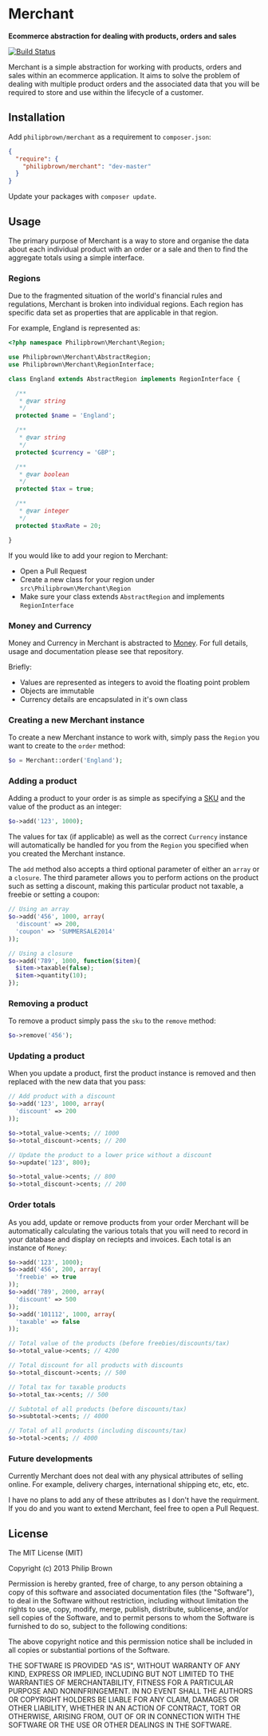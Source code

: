 # Merchant
**Ecommerce abstraction for dealing with products, orders and sales**

[![Build Status](https://travis-ci.org/philipbrown/merchant.png?branch=master)](https://travis-ci.org/philipbrown/merchant)

Merchant is a simple abstraction for working with products, orders and sales within an ecommerce application. It aims to solve the problem of dealing with multiple product orders and the associated data that you will be required to store and use within the lifecycle of a customer.

## Installation
Add `philipbrown/merchant` as a requirement to `composer.json`:

```json
{
  "require": {
    "philipbrown/merchant": "dev-master"
  }
}
```
Update your packages with `composer update`.

## Usage
The primary purpose of Merchant is a way to store and organise the data about each individual product with an order or a sale and then to find the aggregate totals using a simple interface.

### Regions
Due to the fragmented situation of the world's financial rules and regulations, Merchant is broken into individual regions. Each region has specific data set as properties that are applicable in that region.

For example, England is represented as:
```php
<?php namespace Philipbrown\Merchant\Region;

use Philipbrown\Merchant\AbstractRegion;
use Philipbrown\Merchant\RegionInterface;

class England extends AbstractRegion implements RegionInterface {

  /**
   * @var string
   */
  protected $name = 'England';

  /**
   * @var string
   */
  protected $currency = 'GBP';

  /**
   * @var boolean
   */
  protected $tax = true;

  /**
   * @var integer
   */
  protected $taxRate = 20;

}
```
If you would like to add your region to Merchant:
* Open a Pull Request
* Create a new class for your region under `src\Philipbrown\Merchant\Region`
* Make sure your class extends `AbstractRegion` and implements `RegionInterface`

### Money and Currency
Money and Currency in Merchant is abstracted to [Money](https://github.com/philipbrown/money). For full details, usage and documentation please see that repository.

Briefly:
* Values are represented as integers to avoid the floating point problem
* Objects are immutable
* Currency details are encapsulated in it's own class

### Creating a new Merchant instance
To create a new Merchant instance to work with, simply pass the `Region` you want to create to the `order` method:

```php
$o = Merchant::order('England');
```

### Adding a product
Adding a product to your order is as simple as specifying a [SKU](http://en.wikipedia.org/wiki/Stock_keeping_unit) and the value of the product as an integer:

```php
$o->add('123', 1000);
```

The values for tax (if applicable) as well as the correct `Currency` instance will automatically be handled for you from the `Region` you specified when you created the Merchant instance.

The `add` method also accepts a third optional parameter of either an `array` or a `closure`. The third parameter allows you to perform actions on the product such as setting a discount, making this particular product not taxable, a freebie or setting a coupon:

```php
// Using an array
$o->add('456', 1000, array(
  'discount' => 200,
  'coupon' => 'SUMMERSALE2014'
));

// Using a closure
$o->add('789', 1000, function($item){
  $item->taxable(false);
  $item->quantity(10);
});
```

### Removing a product
To remove a product simply pass the `sku` to the `remove` method:
```php
$o->remove('456');
```

### Updating a product
When you update a product, first the product instance is removed and then replaced with the new data that you pass:
```php
// Add product with a discount
$o->add('123', 1000, array(
  'discount' => 200
));

$o->total_value->cents; // 1000
$o->total_discount->cents; // 200

// Update the product to a lower price without a discount
$o->update('123', 800);

$o->total_value->cents; // 800
$o->total_discount->cents; // 200
```

### Order totals
As you add, update or remove products from your order Merchant will be automatically calculating the various totals that you will need to record in your database and display on reciepts and invoices. Each total is an instance of `Money`:
```php
$o->add('123', 1000);
$o->add('456', 200, array(
  'freebie' => true
));
$o->add('789', 2000, array(
  'discount' => 500
));
$o->add('101112', 1000, array(
  'taxable' => false
));

// Total value of the products (before freebies/discounts/tax)
$o->total_value->cents; // 4200

// Total discount for all products with discounts
$o->total_discount->cents; // 500

// Total tax for taxable products
$o->total_tax->cents; // 500

// Subtotal of all products (before discounts/tax)
$o->subtotal->cents; // 4000

// Total of all products (including discounts/tax)
$o->total->cents; // 4000
```

### Future developments
Currently Merchant does not deal with any physical attributes of selling online. For example, delivery charges, international shipping etc, etc, etc.

I have no plans to add any of these attributes as I don't have the requirment. If you do and you want to extend Merchant, feel free to open a Pull Request.

## License
The MIT License (MIT)

Copyright (c) 2013 Philip Brown

Permission is hereby granted, free of charge, to any person obtaining a copy of
this software and associated documentation files (the "Software"), to deal in
the Software without restriction, including without limitation the rights to
use, copy, modify, merge, publish, distribute, sublicense, and/or sell copies of
the Software, and to permit persons to whom the Software is furnished to do so,
subject to the following conditions:

The above copyright notice and this permission notice shall be included in all
copies or substantial portions of the Software.

THE SOFTWARE IS PROVIDED "AS IS", WITHOUT WARRANTY OF ANY KIND, EXPRESS OR
IMPLIED, INCLUDING BUT NOT LIMITED TO THE WARRANTIES OF MERCHANTABILITY, FITNESS
FOR A PARTICULAR PURPOSE AND NONINFRINGEMENT. IN NO EVENT SHALL THE AUTHORS OR
COPYRIGHT HOLDERS BE LIABLE FOR ANY CLAIM, DAMAGES OR OTHER LIABILITY, WHETHER
IN AN ACTION OF CONTRACT, TORT OR OTHERWISE, ARISING FROM, OUT OF OR IN
CONNECTION WITH THE SOFTWARE OR THE USE OR OTHER DEALINGS IN THE SOFTWARE.
